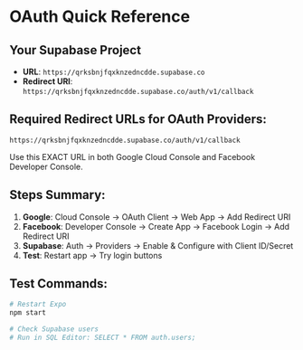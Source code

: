 # OAuth Quick Reference

## Your Supabase Project
- **URL**: `https://qrksbnjfqxknzedncdde.supabase.co`
- **Redirect URI**: `https://qrksbnjfqxknzedncdde.supabase.co/auth/v1/callback`

## Required Redirect URLs for OAuth Providers:
```
https://qrksbnjfqxknzedncdde.supabase.co/auth/v1/callback
```
Use this EXACT URL in both Google Cloud Console and Facebook Developer Console.

## Steps Summary:
1. **Google**: Cloud Console → OAuth Client → Web App → Add Redirect URI
2. **Facebook**: Developer Console → Create App → Facebook Login → Add Redirect URI  
3. **Supabase**: Auth → Providers → Enable & Configure with Client ID/Secret
4. **Test**: Restart app → Try login buttons

## Test Commands:
```bash
# Restart Expo
npm start

# Check Supabase users
# Run in SQL Editor: SELECT * FROM auth.users;
```
